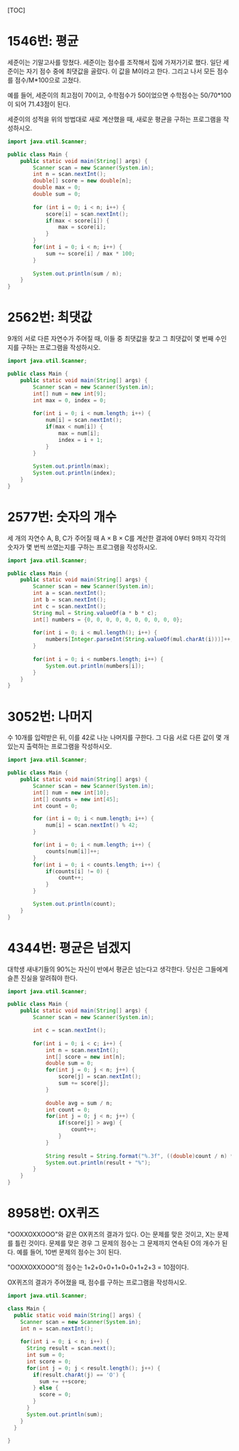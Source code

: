 [TOC]

# 1546번: 평균
세준이는 기말고사를 망쳤다. 세준이는 점수를 조작해서 집에 가져가기로 했다. 일단 세준이는 자기 점수 중에 최댓값을 골랐다. 이 값을 M이라고 한다. 그리고 나서 모든 점수를 점수/M*100으로 고쳤다.

예를 들어, 세준이의 최고점이 70이고, 수학점수가 50이었으면 수학점수는 50/70*100이 되어 71.43점이 된다.

세준이의 성적을 위의 방법대로 새로 계산했을 때, 새로운 평균을 구하는 프로그램을 작성하시오.
``` java
import java.util.Scanner;

public class Main {
	public static void main(String[] args) {
		Scanner scan = new Scanner(System.in);
		int n = scan.nextInt();
		double[] score = new double[n];
		double max = 0;
		double sum = 0;
		
		for (int i = 0; i < n; i++) {
			score[i] = scan.nextInt();
			if(max < score[i]) {
				max = score[i];
			}
		}
		for(int i = 0; i < n; i++) {
			sum += score[i] / max * 100;
		}
		
		System.out.println(sum / n);
	}
}
```

# 2562번: 최댓값
9개의 서로 다른 자연수가 주어질 때, 이들 중 최댓값을 찾고 그 최댓값이 몇 번째 수인지를 구하는 프로그램을 작성하시오.
``` java
import java.util.Scanner;

public class Main {
	public static void main(String[] args) {
		Scanner scan = new Scanner(System.in);
		int[] num = new int[9];
		int max = 0, index = 0;
		
		for(int i = 0; i < num.length; i++) {
			num[i] = scan.nextInt();
			if(max < num[i]) {
				max = num[i];
				index = i + 1;
			}
		}
		
		System.out.println(max);
		System.out.println(index);
	}
}
```

# 2577번: 숫자의 개수
세 개의 자연수 A, B, C가 주어질 때 A × B × C를 계산한 결과에 0부터 9까지 각각의 숫자가 몇 번씩 쓰였는지를 구하는 프로그램을 작성하시오.
``` java
import java.util.Scanner;

public class Main {
	public static void main(String[] args) {
		Scanner scan = new Scanner(System.in);
		int a = scan.nextInt();
		int b = scan.nextInt();
		int c = scan.nextInt();
		String mul = String.valueOf(a * b * c);
		int[] numbers = {0, 0, 0, 0, 0, 0, 0, 0, 0, 0};
		
		for(int i = 0; i < mul.length(); i++) {
			numbers[Integer.parseInt(String.valueOf(mul.charAt(i)))]++;
		}
		
		for(int i = 0; i < numbers.length; i++) {
			System.out.println(numbers[i]);
		}
	}
}
```

# 3052번: 나머지
수 10개를 입력받은 뒤, 이를 42로 나눈 나머지를 구한다. 그 다음 서로 다른 값이 몇 개 있는지 출력하는 프로그램을 작성하시오.
``` java
import java.util.Scanner;

public class Main {
	public static void main(String[] args) {
		Scanner scan = new Scanner(System.in);
		int[] num = new int[10];
		int[] counts = new int[45];
		int count = 0;

		for (int i = 0; i < num.length; i++) {
			num[i] = scan.nextInt() % 42;
		}

		for(int i = 0; i < num.length; i++) {
			counts[num[i]]++;
		}
		for(int i = 0; i < counts.length; i++) {
			if(counts[i] != 0) {
				count++;
			}
		}

		System.out.println(count);
	}
}
```

# 4344번: 평균은 넘겠지
대학생 새내기들의 90%는 자신이 반에서 평균은 넘는다고 생각한다. 당신은 그들에게 슬픈 진실을 알려줘야 한다.
``` java
import java.util.Scanner;

public class Main {
	public static void main(String[] args) {
		Scanner scan = new Scanner(System.in);

		int c = scan.nextInt();
		
		for(int i = 0; i < c; i++) {
			int n = scan.nextInt();
			int[] score = new int[n];
			double sum = 0;
			for(int j = 0; j < n; j++) {
				score[j] = scan.nextInt();
				sum += score[j];
			}
			
			double avg = sum / n;
			int count = 0;
			for(int j = 0; j < n; j++) {
				if(score[j] > avg) {
					count++;
				}
			}
			
			String result = String.format("%.3f", ((double)count / n) * 100);
			System.out.println(result + "%");
		}
	}
}
```

# 8958번: OX퀴즈
"OOXXOXXOOO"와 같은 OX퀴즈의 결과가 있다. O는 문제를 맞은 것이고, X는 문제를 틀린 것이다. 문제를 맞은 경우 그 문제의 점수는 그 문제까지 연속된 O의 개수가 된다. 예를 들어, 10번 문제의 점수는 3이 된다.

"OOXXOXXOOO"의 점수는 1+2+0+0+1+0+0+1+2+3 = 10점이다.

OX퀴즈의 결과가 주어졌을 때, 점수를 구하는 프로그램을 작성하시오.
``` java
import java.util.Scanner;

class Main {
  public static void main(String[] args) {
    Scanner scan = new Scanner(System.in);
    int n = scan.nextInt();
    
    for(int i = 0; i < n; i++) {
      String result = scan.next();
      int sum = 0;
      int score = 0;
      for(int j = 0; j < result.length(); j++) {
        if(result.charAt(j) == 'O') {
          sum += ++score;
        } else {
          score = 0;
        }
      }
      System.out.println(sum);
    }
  }

}
```
